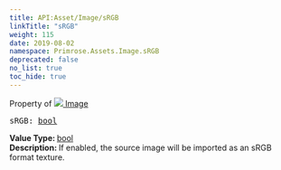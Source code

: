 ```yaml
---
title: API:Asset/Image/sRGB
linkTitle: "sRGB"
weight: 115
date: 2019-08-02
namespace: Primrose.Assets.Image.sRGB
deprecated: false
no_list: true
toc_hide: true
---
```

Property of <a href="/docs/api-reference/Class/Image"><img src="/icons/silk/default.png"/>&nbsp;Image</a>
<pre class="method-declaration">
sRGB: <a class="type" href="/docs/api-reference/System/Primitives#boolean">bool</a></pre>
<b>Value Type: </b>
<a class="type" href="/docs/api-reference/System/Primitives#boolean">bool</a>
<br/>
<b>Description: </b>
If enabled, the source image will be imported as an sRGB format texture.

